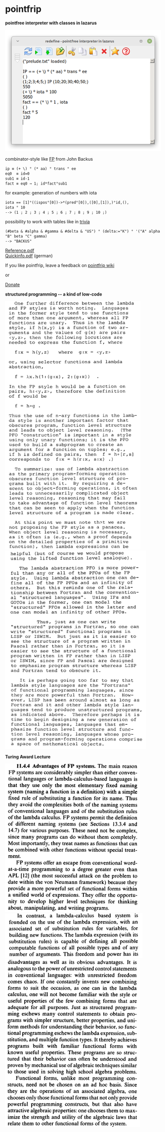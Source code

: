 # pointfrip
**pointfree interpreter with classes in lazarus**
 
 
![screenshot](https://raw.githubusercontent.com/metazip/pointfrip/main/tahomapointfrip.png)
  
  
combinator-style like [FP](https://dl.acm.org/doi/pdf/10.1145/359576.359579) from John Backus

    ip ≡ (+ \) ° (* aa) ° trans ° ee
    eq0  ≡ id=0
    sub1 ≡ id-1
    fact ≡ eq0 → 1; id*fact°sub1

for example: generation of numbers with iota

    iota == [1]°((ispos°[0])->*(pred°[0]),([0],[1]),)°id,(),
    iota ° 10
    --> (1 ; 2 ; 3 ; 4 ; 5 ; 6 ; 7 ; 8 ; 9 ; 10 ;)

possibility to work with tables like in [trivia](https://esolangs.org/wiki/FP_trivia)

    (#beta & #alpha & #gamma & #delta & "US") ° (delta:="K") ° '("A" alpha "B" beta "C" gamma)
    --> "BACKUS"

[Reference.pdf](https://github.com/metazip/pointfrip/blob/main/examples/documents/reference.pdf) \
[Quickinfo.pdf](https://github.com/metazip/pointfrip/blob/main/examples/documents/quickinfo.pdf) (german)

  
  
If you like pointfrip, leave a feedback on [pointfrip wiki](http://162.248.51.100/~pointfre/wiki/doku.php)

  or

[Donate](https://pf-system.github.io/Page3.html)


**structured programming -- a kind of low-code**

![backus-fp1](https://github.com/metazip/pointfrip/blob/main/backus-fp/backusfp1.png)
![backus-fp2](https://github.com/metazip/pointfrip/blob/main/backus-fp/backusfp2.png)


**Turing Award Lecture**

![backus-fp-adventages](https://github.com/metazip/pointfrip/blob/main/backus-fp/backusfpadvantages.png)
![fpsystem-1](https://github.com/metazip/pointfrip/blob/main/backus-fp/fpsystem1.png)
![fpsystem-2](https://github.com/metazip/pointfrip/blob/main/backus-fp/fpsystem2.png)
